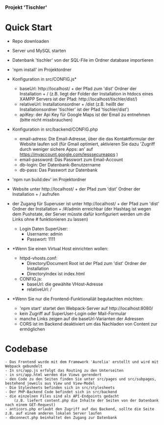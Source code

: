 ### Projekt 'Tischler'

# Quick Start
- Repo downloaden
- Server und MySQL starten
- Datenbank 'tischler' von der SQL-File im Ordner database importieren
- 'npm install' im Projektordner
- Konfiguration in src/CONFIG.js*
    * baseUrl: http://localhost/ + der Pfad zum 'dist' Ordner der Installation + /
        (z.B. liegt der Folder der Installation in htdocs eines XAMPP Servers ist der Pfad: http://localhost/tischler/dist/)
    * relativeUrl: Installationsordner + /dist
        (z.B. heißt der Installationsordner 'tischler' ist der Pfad 'tischler/dist')
    * apiKey: der Api Key für Google Maps ist der Email zu entnehmen
        (bitte nicht missbrauchen)
- Konfiguration in src/backend/CONFIG.php
    * email-adress: Die Email-Adresse, über die das Kontaktformular der Website laufen soll
        (für Gmail optimiert, aktivieren Sie dazu 'Zugriff durch weniger sichere Apps: an' auf https://myaccount.google.com/lesssecureapps )
    * email-password: Das Passwort zum Email-Account
    * db-login: Der Datenbank-Benutzername
    * db-pass: Das Passwort zur Datenbank
- 'npm run build:dev' im Projektordner
- Website unter http://localhost/ + der Pfad zum 'dist' Ordner der Installation + / aufrufen
- der Zugang für Superuser ist unter http://localhost/ + der Pfad zum 'dist' Ordner der Installation + /#/admin erreichbar
    (der Hashtag ist wegen dem Pushstate, der Server müsste dafür konfiguriert werden um die Links ohne # funktionieren zu lassen)
    - Login Daten SuperUser:
        * Username: admin
        * Passwort: 1111

- *Wenn Sie einen Virtual Host einrichten wollen:
    - httpd-vhosts.conf:
        * Directory/Document Root ist der Pfad zum 'dist' Ordner der Installation
        * DirectoryIndex ist index.html
    - CONFIG.js:
        * baseUrl: die gewählte VHost-Adresse
        * relativeUrl: /
- *Wenn Sie nur die Frontend-Funktionaliät begutachten möchten:
    - 'npm start' startet den Webpack-Server auf http://localhost:8080/
    - kein Zugriff auf SuperUser-Login oder Mail-Formular
    - manche Links zeigen auf die baseUrl-Varianten der Adressen
    - CORS ist im Backend deaktiviert um das Nachladen von Content zur ermöglichen

# Codebase
    - Das Frontend wurde mit dem Framework 'Aurelia' erstellt und wird mit Webpack gebundelt
    - In src/app.js erfolgt das Routing zu den Unterseiten
    - in src/app.html werden die Views gerendert
    - den Code zu den Seiten finden Sie unter src/pages und src/subpages, bestehend jeweils aus View und View-Model
    - Die Stylesheets befinden sich in src/stylesheets
    - Der PHP-Backend Code befindet sich in src/backend
    - die einzelnen Files sind als API-Endpoints gedacht
        (z.B. liefert content.php die Inhalte der Seiten von der Datenbank nach einem GET-Request)
    - anticors.php erlaubt den Zugriff auf das Backend, sollte die Seite z.B. auf einem anderen lokalen Server laufen
    - dbconnect.php beinhaltet den Zugang zur Datenbank
